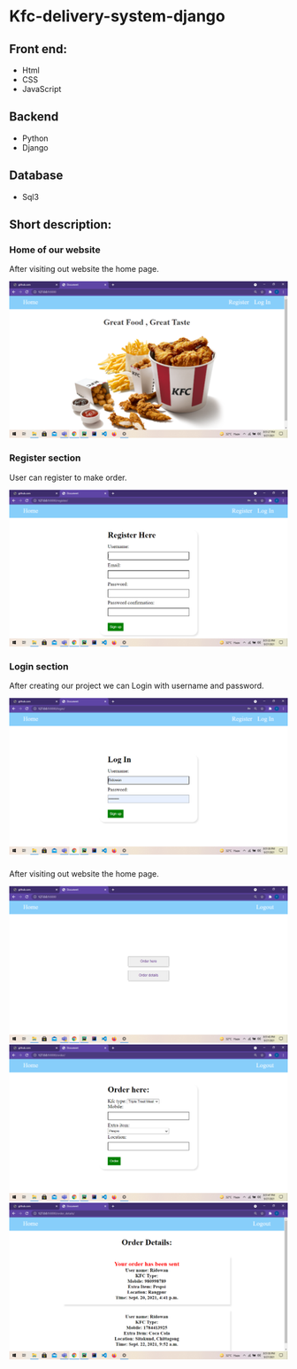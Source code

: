 # Kfc-delivery-system-django

## Front end:
* Html
* CSS
* JavaScript

## Backend

* Python
* Django

## Database

* Sql3

## Short description:

### Home of our website

After visiting out website the home page.

![](https://github.com/Ridowan-sajid/Kfc-delivery-system-django/blob/master/images/Screenshot%20(40).png)

### Register section

User can register to make order.

![](https://github.com/Ridowan-sajid/Kfc-delivery-system-django/blob/master/images/Screenshot%20(41).png)

### Login section

After creating our project we can Login with username and password.

![](https://github.com/Ridowan-sajid/Kfc-delivery-system-django/blob/master/images/Screenshot%20(42).png)

### 

After visiting out website the home page.

![](https://github.com/Ridowan-sajid/Kfc-delivery-system-django/blob/master/images/Screenshot%20(43).png)
![](https://github.com/Ridowan-sajid/Kfc-delivery-system-django/blob/master/images/Screenshot%20(44).png)
![](https://github.com/Ridowan-sajid/Kfc-delivery-system-django/blob/master/images/Screenshot%20(45).png)
